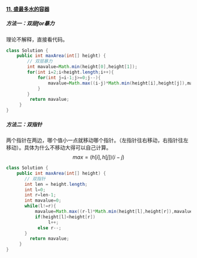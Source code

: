 #### [11. 盛最多水的容器](https://leetcode-cn.com/problems/container-with-most-water/)

##### 方法一：双层for暴力

理论不解释，直接看代码。

```java
class Solution {
    public int maxArea(int[] height) {
        // 双层暴力
        int mavalue=Math.min(height[0],height[1]);
        for(int i=2;i<height.length;i++){
            for(int j=i-1;j>=0;j--){
                mavalue=Math.max((i-j)*Math.min(height[i],height[j]),mavalue);
            }
        }
         return mavalue;
     }
}
```

##### 方法二：双指针

两个指针在两边，哪个值小一点就移动哪个指针。（左指针往右移动，右指针往左移动）。具体为什么不移动大得可以自己计算。
$$
max=(h[i],h[j])(i-j)
$$

```java
class Solution {
    public int maxArea(int[] height) {
       // 双指针
       int len = height.length;
       int l=0;
       int r=len-1;
       int mavalue=0;
       while(l!=r){
           mavalue=Math.max((r-l)*Math.min(height[l],height[r]),mavalue);
           if(height[l]<height[r])
                l++;
            else r--;
       }
         return mavalue;
     }
}
```

